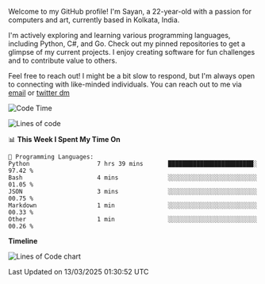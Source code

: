 Welcome to my GitHub profile! I'm Sayan, a 22-year-old with a passion for computers and art, currently based in Kolkata, India.

I'm actively exploring and learning various programming languages, including Python, C#, and Go. Check out my pinned repositories to get a glimpse of my current projects. I enjoy creating software for fun challenges and to contribute value to others.

Feel free to reach out! I might be a bit slow to respond, but I'm always open to connecting with like-minded individuals. You can reach out to me via [email](mailto:me@sayanbiswas.in) or [twitter dm](https://twitter.com/TheDankDel)

<!--START_SECTION:waka-->
![Code Time](http://img.shields.io/badge/Code%20Time-2%2C126%20hrs%2046%20mins-blue)

![Lines of code](https://img.shields.io/badge/From%20Hello%20World%20I%27ve%20Written-7.6%20million%20lines%20of%20code-blue)

📊 **This Week I Spent My Time On** 

```text
💬 Programming Languages: 
Python                   7 hrs 39 mins       ████████████████████████░   97.42 % 
Bash                     4 mins              ░░░░░░░░░░░░░░░░░░░░░░░░░   01.05 % 
JSON                     3 mins              ░░░░░░░░░░░░░░░░░░░░░░░░░   00.75 % 
Markdown                 1 min               ░░░░░░░░░░░░░░░░░░░░░░░░░   00.33 % 
Other                    1 min               ░░░░░░░░░░░░░░░░░░░░░░░░░   00.26 % 
```

**Timeline**

![Lines of Code chart](https://raw.githubusercontent.com/Dank-del/Dank-del/main/assets/bar_graph.png)


 Last Updated on 13/03/2025 01:30:52 UTC
<!--END_SECTION:waka-->

